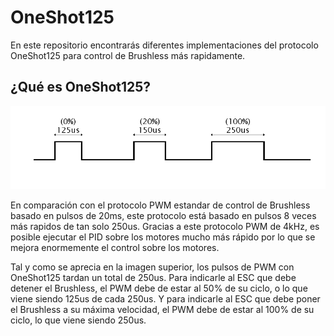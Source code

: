 # OneShot125
En este repositorio encontrarás diferentes implementaciones del protocolo OneShot125 para control de Brushless más rapidamente.

## ¿Qué es OneShot125?
![OneShot125 Protocol Graph](./img/OneShot125.png)

En comparación con el protocolo PWM estandar de control de Brushless basado en pulsos de 20ms, este protocolo está basado en pulsos 8 veces más rapidos de tan solo 250us. Gracias a este protocolo PWM de 4kHz, es posible ejecutar el PID sobre los motores mucho más rápido por lo que se mejora enormemente el control sobre los motores.

Tal y como se aprecia en la imagen superior, los pulsos de PWM con OneShot125 tardan un total de 250us. Para indicarle al ESC que debe detener el Brushless, el PWM debe de estar al 50% de su ciclo, o lo que viene siendo 125us de cada 250us. Y para indicarle al ESC que debe poner el Brushless a su máxima velocidad, el PWM debe de estar al 100% de su ciclo, lo que viene siendo 250us.
